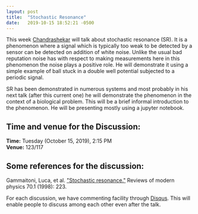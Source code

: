 ```yaml
---
layout: post
title:  "Stochastic Resonance"
date:   2019-10-15 18:52:21 -0500
---
```

This week [Chandrashekar](https://www.imsc.res.in/chandrashekar_k) will talk about stochastic resonance (SR). It is a phenomenon where a signal which is typically too weak to be detected by a sensor can be detected on addition of white noise. Unlike the usual bad reputation noise has with respect to making measurements here in this phenomenon the noise plays a positive role. He will demonstrate it using a simple example of ball stuck in a double well potential subjected to a periodic signal.   

SR has been demonstrated in numerous systems and most probably in his next talk (after this current one) he will demonstrate the phenomenon in the context of a biological problem. This will be a brief informal introduction to the phenomenon. He will be presenting mostly using a jupyter notebook.

## Time and venue for the Discussion:
**Time:** Tuesday (October 15, 2019), 2:15 PM  
**Venue:** 123/117  

## Some references for the discussion:

Gammaitoni, Luca, et al. ["Stochastic resonance."](https://journals.aps.org/rmp/abstract/10.1103/RevModPhys.70.223) Reviews of modern physics 70.1 (1998): 223.


For each discussion, we have commenting facility through [Disqus](https://disqus.com/). This will enable people to discuss among each other even after the talk.
